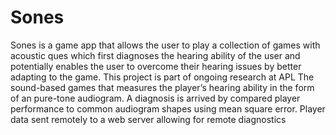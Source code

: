 Sones
=====

Sones is a game app that allows the user to play a collection of games with acoustic ques which first diagnoses the hearing ability of the user and potentially enables the user to overcome their hearing issues by better adapting to the game. This project is part of ongoing research at APL The sound-based games that measures the player’s hearing ability in the form of an pure-tone audiogram. A diagnosis is arrived by compared player performance to common audiogram shapes using mean square error. Player data sent remotely to a web server allowing for remote diagnostics
